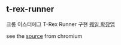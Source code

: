 ## t-rex-runner
크롬 이스터에그 T-Rex Runner 구현
[웨일 확장앱](https://store.whale.naver.com/detail/oopeaffdcbgoeicbcibbmialglioebkj)

see the [source](https://cs.chromium.org/chromium/src/components/neterror/resources/offline.js?q=t-rex+package:%5Echromium$&dr=C&l=7) from chromium
